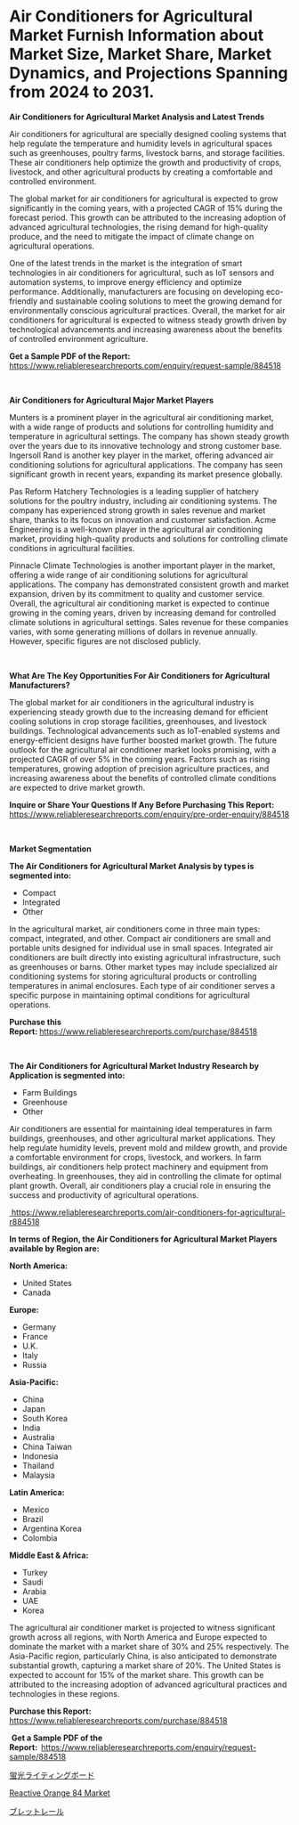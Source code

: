 <p><h1>Air Conditioners for Agricultural Market Furnish Information about Market Size, Market Share, Market Dynamics, and Projections Spanning from 2024 to 2031.</h1></p><p><strong>Air Conditioners for Agricultural Market Analysis and Latest Trends</strong></p>
<p><p>Air conditioners for agricultural are specially designed cooling systems that help regulate the temperature and humidity levels in agricultural spaces such as greenhouses, poultry farms, livestock barns, and storage facilities. These air conditioners help optimize the growth and productivity of crops, livestock, and other agricultural products by creating a comfortable and controlled environment.</p><p>The global market for air conditioners for agricultural is expected to grow significantly in the coming years, with a projected CAGR of 15% during the forecast period. This growth can be attributed to the increasing adoption of advanced agricultural technologies, the rising demand for high-quality produce, and the need to mitigate the impact of climate change on agricultural operations.</p><p>One of the latest trends in the market is the integration of smart technologies in air conditioners for agricultural, such as IoT sensors and automation systems, to improve energy efficiency and optimize performance. Additionally, manufacturers are focusing on developing eco-friendly and sustainable cooling solutions to meet the growing demand for environmentally conscious agricultural practices. Overall, the market for air conditioners for agricultural is expected to witness steady growth driven by technological advancements and increasing awareness about the benefits of controlled environment agriculture.</p></p>
<p><strong>Get a Sample PDF of the Report:&nbsp;</strong> <a href="https://www.reliableresearchreports.com/enquiry/request-sample/884518">https://www.reliableresearchreports.com/enquiry/request-sample/884518</a></p>
<p>&nbsp;</p>
<p><strong>Air Conditioners for Agricultural Major Market Players</strong></p>
<p><p>Munters is a prominent player in the agricultural air conditioning market, with a wide range of products and solutions for controlling humidity and temperature in agricultural settings. The company has shown steady growth over the years due to its innovative technology and strong customer base. Ingersoll Rand is another key player in the market, offering advanced air conditioning solutions for agricultural applications. The company has seen significant growth in recent years, expanding its market presence globally.</p><p>Pas Reform Hatchery Technologies is a leading supplier of hatchery solutions for the poultry industry, including air conditioning systems. The company has experienced strong growth in sales revenue and market share, thanks to its focus on innovation and customer satisfaction. Acme Engineering is a well-known player in the agricultural air conditioning market, providing high-quality products and solutions for controlling climate conditions in agricultural facilities.</p><p>Pinnacle Climate Technologies is another important player in the market, offering a wide range of air conditioning solutions for agricultural applications. The company has demonstrated consistent growth and market expansion, driven by its commitment to quality and customer service. Overall, the agricultural air conditioning market is expected to continue growing in the coming years, driven by increasing demand for controlled climate solutions in agricultural settings. Sales revenue for these companies varies, with some generating millions of dollars in revenue annually. However, specific figures are not disclosed publicly.</p></p>
<p>&nbsp;</p>
<p><strong>What Are The Key Opportunities For Air Conditioners for Agricultural Manufacturers?</strong></p>
<p><p>The global market for air conditioners in the agricultural industry is experiencing steady growth due to the increasing demand for efficient cooling solutions in crop storage facilities, greenhouses, and livestock buildings. Technological advancements such as IoT-enabled systems and energy-efficient designs have further boosted market growth. The future outlook for the agricultural air conditioner market looks promising, with a projected CAGR of over 5% in the coming years. Factors such as rising temperatures, growing adoption of precision agriculture practices, and increasing awareness about the benefits of controlled climate conditions are expected to drive market growth.</p></p>
<p><strong>Inquire or Share Your Questions If Any Before Purchasing This Report:</strong> <a href="https://www.reliableresearchreports.com/enquiry/pre-order-enquiry/884518">https://www.reliableresearchreports.com/enquiry/pre-order-enquiry/884518</a></p>
<p>&nbsp;</p>
<p><strong>Market Segmentation</strong></p>
<p><strong>The Air Conditioners for Agricultural Market Analysis by types is segmented into:</strong></p>
<p><ul><li>Compact</li><li>Integrated</li><li>Other</li></ul></p>
<p><p>In the agricultural market, air conditioners come in three main types: compact, integrated, and other. Compact air conditioners are small and portable units designed for individual use in small spaces. Integrated air conditioners are built directly into existing agricultural infrastructure, such as greenhouses or barns. Other market types may include specialized air conditioning systems for storing agricultural products or controlling temperatures in animal enclosures. Each type of air conditioner serves a specific purpose in maintaining optimal conditions for agricultural operations.</p></p>
<p><strong>Purchase this Report:&nbsp;</strong><a href="https://www.reliableresearchreports.com/purchase/884518">https://www.reliableresearchreports.com/purchase/884518</a></p>
<p>&nbsp;</p>
<p><strong>The Air Conditioners for Agricultural Market Industry Research by Application is segmented into:</strong></p>
<p><ul><li>Farm Buildings</li><li>Greenhouse</li><li>Other</li></ul></p>
<p><p>Air conditioners are essential for maintaining ideal temperatures in farm buildings, greenhouses, and other agricultural market applications. They help regulate humidity levels, prevent mold and mildew growth, and provide a comfortable environment for crops, livestock, and workers. In farm buildings, air conditioners help protect machinery and equipment from overheating. In greenhouses, they aid in controlling the climate for optimal plant growth. Overall, air conditioners play a crucial role in ensuring the success and productivity of agricultural operations.</p></p>
<p><a href="https://www.reliableresearchreports.com/air-conditioners-for-agricultural-r884518">&nbsp;https://www.reliableresearchreports.com/air-conditioners-for-agricultural-r884518</a></p>
<p><strong>In terms of Region, the Air Conditioners for Agricultural Market Players available by Region are:</strong></p>
<p>
    <p> <strong> North America: </strong>
        <ul>
            <li>United States</li>
            <li>Canada</li>
        </ul>
        </p> 
    <p> <strong> Europe: </strong>
        <ul>
            <li>Germany</li>
            <li>France</li>
            <li>U.K.</li>
            <li>Italy</li>
            <li>Russia</li>
        </ul>
        </p> 
    <p> <strong> Asia-Pacific: </strong>
        <ul>
            <li>China</li>
            <li>Japan</li>
            <li>South Korea</li>
            <li>India</li>
            <li>Australia</li>
            <li>China Taiwan</li>
            <li>Indonesia</li>
            <li>Thailand</li>
            <li>Malaysia</li>
        </ul>
        </p> 
    <p> <strong> Latin America: </strong>
        <ul>
            <li>Mexico</li>
            <li>Brazil</li>
            <li>Argentina Korea</li>
            <li>Colombia</li>
        </ul>
        </p> 
    <p> <strong> Middle East & Africa: </strong>
        <ul>
            <li>Turkey</li>
            <li>Saudi</li>
            <li>Arabia</li>
            <li>UAE</li>
            <li>Korea</li>
        </ul>
    </p>
    </p>
<p><p>The agricultural air conditioner market is projected to witness significant growth across all regions, with North America and Europe expected to dominate the market with a market share of 30% and 25% respectively. The Asia-Pacific region, particularly China, is also anticipated to demonstrate substantial growth, capturing a market share of 20%. The United States is expected to account for 15% of the market share. This growth can be attributed to the increasing adoption of advanced agricultural practices and technologies in these regions.</p></p>
<p><strong>Purchase this Report: </strong><a href="https://www.reliableresearchreports.com/purchase/884518">https://www.reliableresearchreports.com/purchase/884518</a></p>
<p>&nbsp;<strong>Get a Sample PDF of the Report:&nbsp;&nbsp;</strong><a href="https://www.reliableresearchreports.com/enquiry/request-sample/884518">https://www.reliableresearchreports.com/enquiry/request-sample/884518</a></p>
<p><strong></strong></p>
<p><p><a href="https://medium.com/@alfaro.etbn_52903/%E8%9B%8D%E5%85%89%E3%83%A9%E3%82%A4%E3%83%86%E3%82%A3%E3%83%B3%E3%82%B0%E3%83%9C%E3%83%BC%E3%83%89%E5%B8%82%E5%A0%B4%E3%83%AC%E3%83%9D%E3%83%BC%E3%83%88%E3%81%AF-%E3%81%93%E3%81%AE%E5%B8%82%E5%A0%B4%E3%81%AE%E6%9C%80%E6%96%B0%E3%81%AE%E3%83%88%E3%83%AC%E3%83%B3%E3%83%89%E3%81%A8%E6%88%90%E9%95%B7%E3%81%AE%E6%A9%9F%E4%BC%9A%E3%82%92%E6%98%8E%E3%82%89%E3%81%8B%E3%81%AB%E3%81%97%E3%81%BE%E3%81%99-8fdff13019a4">蛍光ライティングボード</a></p><p><a href="https://acidic-farm-354.notion.site/Reactive-Orange-84-Market-Focuses-on-Market-Share-Size-and-Projected-Forecast-Till-2031-a72c329669eb41278ea0bf186b5c246d">Reactive Orange 84 Market</a></p><p><a href="https://medium.com/@bertramveum2023/%E5%BC%BE%E4%B8%B8%E3%83%AC%E3%83%BC%E3%83%AB%E5%B8%82%E5%A0%B4%E8%AA%BF%E6%9F%BB%E3%83%AC%E3%83%9D%E3%83%BC%E3%83%88-%E3%81%9D%E3%81%AE%E6%AD%B4%E5%8F%B2%E3%81%8A%E3%82%88%E3%81%B32024%E5%B9%B4%E3%81%8B%E3%82%892031%E5%B9%B4%E3%81%BE%E3%81%A7%E3%81%AE%E4%BA%88%E6%B8%AC-29c6a0df9d54">ブレットレール</a></p></p>